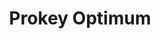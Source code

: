 ---
# This file is licensed under the MIT License (MIT) available on
# http://opensource.org/licenses/MIT.

id: prokeyoptimum
title: "Prokey Optimum"
titleshort: "Prokey Optimum"
compat: "hardware"
level: 2
platform:
  - hardware:
    name: hardware
    os:
      - name: hardware
        text: "walletprokeyoptimum"
        link: "https://prokey.io/"
        source: "https://github.com/prokey-io/prokey-optimum-firmware"
        screenshot: "prokeyoptimum.png"
        features: "bech32 hardware_wallet legacy_addresses multisig segwit"
        check:
          control: "checkgoodcontrolfull"
          validation: "checkneutralvalidationvariable"
          transparency: "checkgoodtransparencydeterministic"
          environment: "checkgoodenvironmenthardware"
          privacy: "checkneutralprivacyvariable"
          fees: "checkneutralfeecontrolvariable"
---